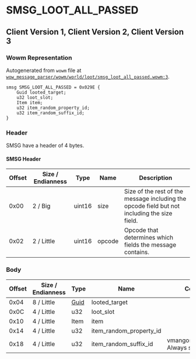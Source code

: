 # SMSG_LOOT_ALL_PASSED

## Client Version 1, Client Version 2, Client Version 3

### Wowm Representation

Autogenerated from `wowm` file at [`wow_message_parser/wowm/world/loot/smsg_loot_all_passed.wowm:3`](https://github.com/gtker/wow_messages/tree/main/wow_message_parser/wowm/world/loot/smsg_loot_all_passed.wowm#L3).
```rust,ignore
smsg SMSG_LOOT_ALL_PASSED = 0x029E {
    Guid looted_target;
    u32 loot_slot;
    Item item;
    u32 item_random_property_id;
    u32 item_random_suffix_id;
}
```
### Header

SMSG have a header of 4 bytes.

#### SMSG Header

| Offset | Size / Endianness | Type   | Name   | Description |
| ------ | ----------------- | ------ | ------ | ----------- |
| 0x00   | 2 / Big           | uint16 | size   | Size of the rest of the message including the opcode field but not including the size field.|
| 0x02   | 2 / Little        | uint16 | opcode | Opcode that determines which fields the message contains.|

### Body

| Offset | Size / Endianness | Type | Name | Comment |
| ------ | ----------------- | ---- | ---- | ------- |
| 0x04 | 8 / Little | [Guid](../types/packed-guid.md) | looted_target |  |
| 0x0C | 4 / Little | u32 | loot_slot |  |
| 0x10 | 4 / Little | Item | item |  |
| 0x14 | 4 / Little | u32 | item_random_property_id |  |
| 0x18 | 4 / Little | u32 | item_random_suffix_id | vmangos/mangoszero: Always set to 0. |

